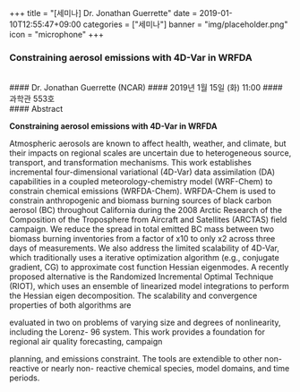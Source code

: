 +++
title = "[세미나] Dr. Jonathan Guerrette"
date = 2019-01-10T12:55:47+09:00
categories = ["세미나"]
banner = "img/placeholder.png"
icon = "microphone"
+++
###  Constraining aerosol emissions with 4D-Var in WRFDA 
<br>
#### Dr. Jonathan Guerrette (NCAR)
#### 2019년 1월 15일 (화) 11:00
#### 과학관 553호
<br>
#### Abstract

**Constraining aerosol emissions with 4D-Var in WRFDA**

Atmospheric aerosols are known to affect health, weather, and climate, but their impacts on
regional scales are uncertain due to heterogeneous source, transport, and transformation
mechanisms. This work establishes incremental four-dimensional variational (4D-Var) data
assimilation (DA) capabilities in a coupled meteorology-chemistry model (WRF-Chem) to
constrain chemical emissions (WRFDA-Chem). WRFDA-Chem is used to constrain
anthropogenic and biomass burning sources of black carbon aerosol (BC) throughout California
during the 2008 Arctic Research of the Composition of the Troposphere from Aircraft and
Satellites (ARCTAS) field campaign. We reduce the spread in total emitted BC mass between
two biomass burning inventories from a factor of x10 to only x2 across three days of
measurements. We also address the limited scalability of 4D-Var, which traditionally uses a
iterative optimization algorithm (e.g., conjugate gradient, CG) to approximate cost function
Hessian eigenmodes. A recently proposed alternative is the Randomized Incremental Optimal
Technique (RIOT), which uses an ensemble of linearized model integrations to perform the
Hessian eigen decomposition. The scalability and convergence properties of both algorithms are

evaluated in two on problems of varying size and degrees of nonlinearity, including the Lorenz-
96 system. This work provides a foundation for regional air quality forecasting, campaign

planning, and emissions constraint. The tools are extendible to other non-reactive or nearly non-
reactive chemical species, model domains, and time periods.
